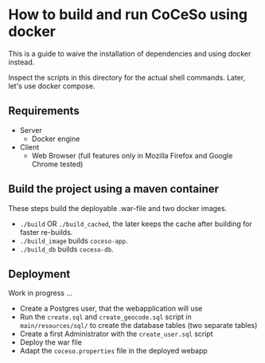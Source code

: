 # How to build and run CoCeSo using docker

This is a guide to waive the installation of dependencies and using docker instead.

Inspect the scripts in this directory for the actual shell commands. Later,
let's use docker compose.


## Requirements

* Server
  * Docker engine
* Client
  * Web Browser (full features only in Mozilla Firefox and Google Chrome tested)

## Build the project using a maven container

These steps build the deployable .war-file and two docker images.

* `./build` OR `./build_cached`, the later keeps the cache after building for faster re-builds.
* `./build_image` builds `coceso-app`.
* `./build_db` builds `coceso-db`.

## Deployment

Work in progress ...

* Create a Postgres user, that the webapplication will use
* Run the `create.sql` and `create_geocode.sql` script in `main/resources/sql/` to create the database tables (two separate tables)
* Create a first Administrator with the `create_user.sql` script
* Deploy the war file
* Adapt the `coceso.properties` file in the deployed webapp

